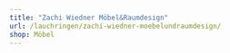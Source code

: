 ```yaml
---
title: "Zachi Wiedner Möbel&Raumdesign"
url: /lauchringen/zachi-wiedner-moebelundraumdesign/
shop: Möbel
---
```

